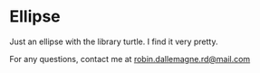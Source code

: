 # Ellipse
Just an ellipse with the library turtle. I find it very pretty.

For any questions, contact me at robin.dallemagne.rd@mail.com
